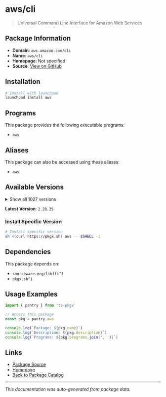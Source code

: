 # aws/cli

> Universal Command Line Interface for Amazon Web Services

## Package Information

- **Domain**: `aws.amazon.com/cli`
- **Name**: `aws/cli`
- **Homepage**: Not specified
- **Source**: [View on GitHub](https://github.com/pkgxdev/pantry/tree/main/projects/aws.amazon.com/cli/package.yml)

## Installation

```bash
# Install with launchpad
launchpad install aws
```

## Programs

This package provides the following executable programs:

- `aws`

## Aliases

This package can also be accessed using these aliases:

- `aws`

## Available Versions

<details>
<summary>Show all 1027 versions</summary>

- `2.28.25`, `2.28.24`, `2.28.23`, `2.28.22`, `2.28.21`
- `2.28.20`, `2.28.19`, `2.28.18`, `2.28.17`, `2.28.16`
- `2.28.15`, `2.28.14`, `2.28.13`, `2.28.12`, `2.28.11`
- `2.28.10`, `2.28.9`, `2.28.8`, `2.28.7`, `2.28.6`
- `2.28.5`, `2.28.4`, `2.28.3`, `2.28.2`, `2.28.1`
- `2.28.0`, `2.27.63`, `2.27.62`, `2.27.61`, `2.27.60`
- `2.27.59`, `2.27.58`, `2.27.57`, `2.27.56`, `2.27.55`
- `2.27.54`, `2.27.53`, `2.27.52`, `2.27.51`, `2.27.50`
- `2.27.49`, `2.27.48`, `2.27.47`, `2.27.46`, `2.27.45`
- `2.27.44`, `2.27.43`, `2.27.42`, `2.27.41`, `2.27.40`
- `2.27.39`, `2.27.38`, `2.27.37`, `2.27.36`, `2.27.35`
- `2.27.34`, `2.27.33`, `2.27.32`, `2.27.31`, `2.27.30`
- `2.27.29`, `2.27.28`, `2.27.27`, `2.27.26`, `2.27.25`
- `2.27.24`, `2.27.23`, `2.27.22`, `2.27.21`, `2.27.20`
- `2.27.19`, `2.27.18`, `2.27.17`, `2.27.16`, `2.27.15`
- `2.27.14`, `2.27.13`, `2.27.12`, `2.27.11`, `2.27.10`
- `2.27.9`, `2.27.8`, `2.27.7`, `2.27.6`, `2.27.5`
- `2.27.4`, `2.27.3`, `2.27.2`, `2.27.1`, `2.27.0`
- `2.26.7`, `2.26.6`, `2.26.5`, `2.26.4`, `2.26.3`
- `2.26.2`, `2.26.1`, `2.26.0`, `2.25.14`, `2.25.13`
- `2.25.12`, `2.25.11`, `2.25.10`, `2.25.9`, `2.25.8`
- `2.25.7`, `2.25.6`, `2.25.5`, `2.25.4`, `2.25.3`
- `2.25.2`, `2.25.1`, `2.25.0`, `2.24.27`, `2.24.26`
- `2.24.25`, `2.24.24`, `2.24.23`, `2.24.22`, `2.24.20`
- `2.24.19`, `2.24.18`, `2.24.17`, `2.24.16`, `2.24.15`
- `2.24.14`, `2.24.13`, `2.24.12`, `2.24.11`, `2.24.10`
- `2.24.9`, `2.24.8`, `2.24.7`, `2.24.6`, `2.24.5`
- `2.24.4`, `2.24.3`, `2.24.2`, `2.24.1`, `2.24.0`
- `2.23.15`, `2.23.14`, `2.23.13`, `2.23.12`, `2.23.11`
- `2.23.10`, `2.23.9`, `2.23.8`, `2.23.7`, `2.23.6`
- `2.23.5`, `2.23.4`, `2.23.3`, `2.23.2`, `2.23.1`
- `2.23.0`, `2.22.35`, `2.22.34`, `2.22.33`, `2.22.32`
- `2.22.31`, `2.22.30`, `2.22.29`, `2.22.28`, `2.22.27`
- `2.22.26`, `2.22.25`, `2.22.24`, `2.22.23`, `2.22.22`
- `2.22.21`, `2.22.20`, `2.22.19`, `2.22.18`, `2.22.17`
- `2.22.16`, `2.22.15`, `2.22.14`, `2.22.13`, `2.22.12`
- `2.22.11`, `2.22.10`, `2.22.9`, `2.22.8`, `2.22.7`
- `2.22.6`, `2.22.5`, `2.22.4`, `2.22.3`, `2.22.2`
- `2.22.1`, `2.22.0`, `2.21.3`, `2.21.2`, `2.21.1`
- `2.21.0`, `2.20.0`, `2.19.5`, `2.19.4`, `2.19.3`
- `2.19.2`, `2.19.1`, `2.19.0`, `2.18.18`, `2.18.17`
- `2.18.16`, `2.18.15`, `2.18.14`, `2.18.13`, `2.18.12`
- `2.18.11`, `2.18.10`, `2.18.9`, `2.18.8`, `2.18.7`
- `2.18.6`, `2.18.5`, `2.18.4`, `2.18.3`, `2.18.2`
- `2.18.1`, `2.18.0`, `2.17.65`, `2.17.64`, `2.17.63`
- `2.17.62`, `2.17.61`, `2.17.60`, `2.17.59`, `2.17.58`
- `2.17.57`, `2.17.56`, `2.17.55`, `2.17.54`, `2.17.53`
- `2.17.52`, `2.17.51`, `2.17.50`, `2.17.49`, `2.17.48`
- `2.17.47`, `2.17.46`, `2.17.45`, `2.17.44`, `2.17.43`
- `2.17.42`, `2.17.41`, `2.17.40`, `2.17.39`, `2.17.38`
- `2.17.37`, `2.17.36`, `2.17.35`, `2.17.34`, `2.17.33`
- `2.17.32`, `2.17.31`, `2.17.30`, `2.17.29`, `2.17.28`
- `2.17.27`, `2.17.26`, `2.17.25`, `2.17.24`, `2.17.23`
- `2.17.22`, `2.17.21`, `2.17.20`, `2.17.19`, `2.17.18`
- `2.17.17`, `2.17.16`, `2.17.15`, `2.17.14`, `2.17.13`
- `2.17.12`, `2.17.11`, `2.17.10`, `2.17.9`, `2.17.8`
- `2.17.7`, `2.17.6`, `2.17.5`, `2.17.4`, `2.17.3`
- `2.17.2`, `2.17.1`, `2.17.0`, `2.16.12`, `2.16.11`
- `2.16.10`, `2.16.9`, `2.16.8`, `2.16.7`, `2.16.6`
- `2.16.5`, `2.16.4`, `2.16.3`, `2.16.2`, `2.16.1`
- `2.16.0`, `2.15.62`, `2.15.61`, `2.15.60`, `2.15.59`
- `2.15.58`, `2.15.57`, `2.15.56`, `2.15.55`, `2.15.54`
- `2.15.53`, `2.15.52`, `2.15.51`, `2.15.50`, `2.15.49`
- `2.15.48`, `2.15.47`, `2.15.46`, `2.15.45`, `2.15.44`
- `2.15.43`, `2.15.42`, `2.15.41`, `2.15.40`, `2.15.39`
- `2.15.38`, `2.15.37`, `2.15.36`, `2.15.35`, `2.15.34`
- `2.15.33`, `2.15.32`, `2.15.31`, `2.15.30`, `2.15.29`
- `2.15.28`, `2.15.27`, `2.15.26`, `2.15.25`, `2.15.24`
- `2.15.23`, `2.15.22`, `2.15.21`, `2.15.20`, `2.15.19`
- `2.15.18`, `2.15.17`, `2.15.16`, `2.15.15`, `2.15.14`
- `2.15.13`, `2.15.12`, `2.15.11`, `2.15.10`, `2.15.9`
- `2.15.8`, `2.15.7`, `2.15.6`, `2.15.5`, `2.15.4`
- `2.15.3`, `2.15.2`, `2.15.1`, `2.15.0`, `2.14.6`
- `2.14.5`, `2.14.4`, `2.14.3`, `2.14.2`, `2.14.1`
- `2.14.0`, `2.13.39`, `2.13.38`, `2.13.37`, `2.13.36`
- `2.13.35`, `2.13.34`, `2.13.33`, `2.13.32`, `2.13.31`
- `2.13.30`, `2.13.29`, `2.13.28`, `2.13.27`, `2.13.26`
- `2.13.25`, `2.13.24`, `2.13.23`, `2.13.22`, `2.13.21`
- `2.13.20`, `2.13.19`, `2.13.18`, `2.13.17`, `2.13.16`
- `2.13.15`, `2.13.14`, `2.13.13`, `2.13.12`, `2.13.11`
- `2.13.10`, `2.13.9`, `2.13.7`, `2.13.6`, `2.13.5`
- `2.13.4`, `2.13.3`, `2.13.2`, `2.13.1`, `2.13.0`
- `2.12.7`, `2.12.6`, `2.12.5`, `2.12.4`, `2.12.3`
- `2.12.2`, `2.12.1`, `2.12.0`, `2.11.27`, `2.11.26`
- `2.11.25`, `2.11.24`, `2.11.23`, `2.11.22`, `2.11.21`
- `2.11.20`, `2.11.19`, `2.11.18`, `2.11.17`, `2.11.16`
- `2.11.15`, `2.11.14`, `2.11.13`, `2.11.12`, `2.11.11`
- `2.11.10`, `2.11.9`, `2.11.8`, `2.11.7`, `2.10.4`
- `2.10.3`, `1.42.25`, `1.42.24`, `1.42.23`, `1.42.22`
- `1.42.21`, `1.42.20`, `1.42.19`, `1.42.18`, `1.42.17`
- `1.42.16`, `1.42.15`, `1.42.14`, `1.42.13`, `1.42.12`
- `1.42.11`, `1.42.10`, `1.42.9`, `1.42.8`, `1.42.7`
- `1.42.6`, `1.42.5`, `1.42.4`, `1.42.3`, `1.42.2`
- `1.42.1`, `1.42.0`, `1.41.17`, `1.41.16`, `1.41.15`
- `1.41.14`, `1.41.13`, `1.41.12`, `1.41.11`, `1.41.10`
- `1.41.9`, `1.41.8`, `1.41.7`, `1.41.6`, `1.41.5`
- `1.41.4`, `1.41.3`, `1.41.2`, `1.41.1`, `1.41.0`
- `1.40.45`, `1.40.44`, `1.40.43`, `1.40.42`, `1.40.41`
- `1.40.40`, `1.40.38`, `1.40.37`, `1.40.36`, `1.40.35`
- `1.40.34`, `1.40.32`, `1.40.31`, `1.40.30`, `1.40.29`
- `1.40.28`, `1.40.27`, `1.40.26`, `1.40.25`, `1.40.24`
- `1.40.23`, `1.40.22`, `1.40.21`, `1.40.20`, `1.40.19`
- `1.40.18`, `1.40.17`, `1.40.16`, `1.40.15`, `1.40.14`
- `1.40.13`, `1.40.12`, `1.40.11`, `1.40.10`, `1.40.9`
- `1.40.8`, `1.40.7`, `1.40.6`, `1.40.5`, `1.40.4`
- `1.40.3`, `1.40.2`, `1.40.1`, `1.40.0`, `1.39.0`
- `1.38.38`, `1.38.37`, `1.38.36`, `1.38.35`, `1.38.34`
- `1.38.33`, `1.38.32`, `1.38.31`, `1.38.30`, `1.38.29`
- `1.38.28`, `1.38.27`, `1.38.26`, `1.38.25`, `1.38.24`
- `1.38.23`, `1.38.22`, `1.38.21`, `1.38.20`, `1.38.19`
- `1.38.18`, `1.38.17`, `1.38.16`, `1.38.15`, `1.38.14`
- `1.38.13`, `1.38.12`, `1.38.11`, `1.38.10`, `1.38.9`
- `1.38.8`, `1.38.7`, `1.38.6`, `1.38.5`, `1.38.4`
- `1.38.3`, `1.38.2`, `1.38.1`, `1.38.0`, `1.37.26`
- `1.37.25`, `1.37.24`, `1.37.23`, `1.37.22`, `1.37.21`
- `1.37.20`, `1.37.19`, `1.37.18`, `1.37.17`, `1.37.16`
- `1.37.15`, `1.37.14`, `1.37.13`, `1.37.12`, `1.37.11`
- `1.37.10`, `1.37.9`, `1.37.8`, `1.37.7`, `1.37.6`
- `1.37.5`, `1.37.4`, `1.37.3`, `1.37.2`, `1.37.1`
- `1.37.0`, `1.36.40`, `1.36.39`, `1.36.38`, `1.36.37`
- `1.36.36`, `1.36.35`, `1.36.34`, `1.36.33`, `1.36.32`
- `1.36.31`, `1.36.30`, `1.36.29`, `1.36.28`, `1.36.27`
- `1.36.26`, `1.36.25`, `1.36.24`, `1.36.23`, `1.36.22`
- `1.36.21`, `1.36.20`, `1.36.19`, `1.36.18`, `1.36.17`
- `1.36.16`, `1.36.15`, `1.36.14`, `1.36.13`, `1.36.12`
- `1.36.11`, `1.36.10`, `1.36.9`, `1.36.8`, `1.36.7`
- `1.36.6`, `1.36.5`, `1.36.4`, `1.36.3`, `1.36.2`
- `1.36.1`, `1.36.0`, `1.35.24`, `1.35.23`, `1.35.22`
- `1.35.21`, `1.35.20`, `1.35.19`, `1.35.18`, `1.35.17`
- `1.35.16`, `1.35.15`, `1.35.14`, `1.35.13`, `1.35.12`
- `1.35.11`, `1.35.10`, `1.35.9`, `1.35.8`, `1.35.7`
- `1.35.6`, `1.35.5`, `1.35.4`, `1.35.3`, `1.35.2`
- `1.35.1`, `1.35.0`, `1.34.33`, `1.34.32`, `1.34.31`
- `1.34.30`, `1.34.29`, `1.34.28`, `1.34.27`, `1.34.26`
- `1.34.25`, `1.34.24`, `1.34.23`, `1.34.22`, `1.34.21`
- `1.34.20`, `1.34.19`, `1.34.18`, `1.34.17`, `1.34.16`
- `1.34.15`, `1.34.14`, `1.34.13`, `1.34.12`, `1.34.11`
- `1.34.10`, `1.34.9`, `1.34.8`, `1.34.7`, `1.34.6`
- `1.34.5`, `1.34.4`, `1.34.3`, `1.34.2`, `1.34.1`
- `1.34.0`, `1.33.44`, `1.33.43`, `1.33.42`, `1.33.41`
- `1.33.40`, `1.33.39`, `1.33.38`, `1.33.37`, `1.33.36`
- `1.33.35`, `1.33.34`, `1.33.33`, `1.33.32`, `1.33.31`
- `1.33.30`, `1.33.29`, `1.33.28`, `1.33.27`, `1.33.26`
- `1.33.25`, `1.33.24`, `1.33.23`, `1.33.22`, `1.33.21`
- `1.33.20`, `1.33.19`, `1.33.18`, `1.33.17`, `1.33.16`
- `1.33.15`, `1.33.14`, `1.33.13`, `1.33.12`, `1.33.11`
- `1.33.10`, `1.33.9`, `1.33.8`, `1.33.7`, `1.33.6`
- `1.33.5`, `1.33.4`, `1.33.3`, `1.33.2`, `1.33.1`
- `1.33.0`, `1.32.117`, `1.32.116`, `1.32.115`, `1.32.114`
- `1.32.113`, `1.32.112`, `1.32.111`, `1.32.110`, `1.32.109`
- `1.32.108`, `1.32.107`, `1.32.106`, `1.32.105`, `1.32.104`
- `1.32.103`, `1.32.102`, `1.32.101`, `1.32.100`, `1.32.99`
- `1.32.98`, `1.32.97`, `1.32.96`, `1.32.95`, `1.32.94`
- `1.32.93`, `1.32.92`, `1.32.91`, `1.32.90`, `1.32.89`
- `1.32.88`, `1.32.87`, `1.32.86`, `1.32.85`, `1.32.84`
- `1.32.83`, `1.32.82`, `1.32.81`, `1.32.80`, `1.32.79`
- `1.32.78`, `1.32.77`, `1.32.76`, `1.32.75`, `1.32.74`
- `1.32.72`, `1.32.71`, `1.32.70`, `1.32.69`, `1.32.68`
- `1.32.67`, `1.32.66`, `1.32.65`, `1.32.64`, `1.32.63`
- `1.32.62`, `1.32.61`, `1.32.60`, `1.32.59`, `1.32.58`
- `1.32.57`, `1.32.56`, `1.32.55`, `1.32.54`, `1.32.53`
- `1.32.52`, `1.32.51`, `1.32.50`, `1.32.49`, `1.32.48`
- `1.32.47`, `1.32.46`, `1.32.45`, `1.32.44`, `1.32.42`
- `1.32.41`, `1.32.40`, `1.32.39`, `1.32.38`, `1.32.37`
- `1.32.36`, `1.32.35`, `1.32.34`, `1.32.33`, `1.32.32`
- `1.32.31`, `1.32.30`, `1.32.29`, `1.32.28`, `1.32.27`
- `1.32.26`, `1.32.25`, `1.32.24`, `1.32.23`, `1.32.22`
- `1.32.21`, `1.32.20`, `1.32.19`, `1.32.18`, `1.32.17`
- `1.32.16`, `1.32.15`, `1.32.14`, `1.32.12`, `1.32.11`
- `1.32.10`, `1.32.9`, `1.32.8`, `1.32.7`, `1.32.6`
- `1.32.5`, `1.32.4`, `1.32.3`, `1.32.2`, `1.32.1`
- `1.32.0`, `1.31.13`, `1.31.12`, `1.31.11`, `1.31.10`
- `1.31.9`, `1.31.8`, `1.31.7`, `1.31.6`, `1.31.5`
- `1.31.4`, `1.31.3`, `1.31.2`, `1.31.1`, `1.31.0`
- `1.30.7`, `1.30.6`, `1.30.5`, `1.30.4`, `1.30.3`
- `1.30.2`, `1.30.1`, `1.30.0`, `1.29.85`, `1.29.84`
- `1.29.83`, `1.29.82`, `1.29.81`, `1.29.80`, `1.29.79`
- `1.29.78`, `1.29.77`, `1.29.76`, `1.29.75`, `1.29.74`
- `1.29.73`, `1.29.72`, `1.29.71`, `1.29.70`, `1.29.69`
- `1.29.68`, `1.29.67`, `1.29.66`, `1.29.65`, `1.29.64`
- `1.29.63`, `1.29.62`, `1.29.61`, `1.29.60`, `1.29.59`
- `1.29.58`, `1.29.57`, `1.29.56`, `1.29.55`, `1.29.54`
- `1.29.53`, `1.29.52`, `1.29.51`, `1.29.50`, `1.29.49`
- `1.29.48`, `1.29.47`, `1.29.46`, `1.29.45`, `1.29.44`
- `1.29.43`, `1.29.42`, `1.29.41`, `1.29.40`, `1.29.38`
- `1.29.37`, `1.29.36`, `1.29.35`, `1.29.34`, `1.29.33`
- `1.29.32`, `1.29.31`, `1.29.30`, `1.29.29`, `1.29.28`
- `1.29.27`, `1.29.26`, `1.29.25`, `1.29.24`, `1.29.23`
- `1.29.22`, `1.29.21`, `1.29.20`, `1.29.19`, `1.29.18`
- `1.29.17`, `1.29.16`, `1.29.15`, `1.29.14`, `1.29.13`
- `1.29.12`, `1.29.11`, `1.29.10`, `1.29.9`, `1.29.8`
- `1.29.7`, `1.29.6`, `1.29.5`, `1.29.4`, `1.29.3`
- `1.29.2`, `1.29.1`, `1.29.0`, `1.28.1`, `1.28.0`
- `1.27.165`, `1.27.164`, `1.27.163`, `1.27.162`, `1.27.161`
- `1.27.160`, `1.27.159`, `1.27.158`, `1.27.157`, `1.27.156`
- `1.27.155`, `1.27.154`, `1.27.153`, `1.27.152`, `1.27.151`
- `1.27.150`, `1.27.149`, `1.27.148`, `1.27.147`, `1.27.146`
- `1.27.145`, `1.27.144`, `1.27.143`, `1.27.142`, `1.27.141`
- `1.27.140`, `1.27.139`, `1.27.138`, `1.27.137`, `1.27.136`
- `1.27.135`, `1.27.134`, `1.27.133`, `1.27.132`, `1.27.131`
- `1.27.130`, `1.27.129`, `1.27.128`, `1.27.127`, `1.27.126`
- `1.27.125`, `1.27.124`, `1.27.123`, `1.27.122`, `1.27.121`
- `1.27.120`, `1.27.119`, `1.27.118`, `1.27.117`, `1.27.116`
- `1.27.114`, `1.27.113`, `1.27.112`, `1.27.110`, `1.27.109`
- `1.27.108`, `1.27.107`, `1.27.106`, `1.27.105`, `1.27.104`
- `1.27.103`, `1.27.102`

</details>

**Latest Version**: `2.28.25`

### Install Specific Version

```bash
# Install specific version
sh <(curl https://pkgx.sh) aws -- $SHELL -i
```

## Dependencies

This package depends on:

- `sourceware.org/libffi^3`
- `pkgx.sh^1`

## Usage Examples

```typescript
import { pantry } from 'ts-pkgx'

// Access this package
const pkg = pantry.aws

console.log(`Package: ${pkg.name}`)
console.log(`Description: ${pkg.description}`)
console.log(`Programs: ${pkg.programs.join(', ')}`)
```

## Links

- [Package Source](https://github.com/pkgxdev/pantry/tree/main/projects/aws.amazon.com/cli/package.yml)
- [Homepage](#)
- [Back to Package Catalog](../../../package-catalog.md)

---

*This documentation was auto-generated from package data.*
